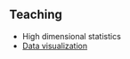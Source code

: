 ## Teaching

<ul style="margin:0 0 5px;">
  <li><autocolor>High dimensional statistics</autocolor></li>
  <li><a href="https://github.com/XiaoGuo-stat/DataVisualization"><autocolor>Data visualization</autocolor></a></li>
</ul>


